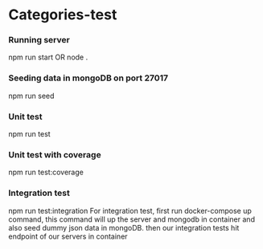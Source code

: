 # Categories-test

### Running server
npm run start OR node .

### Seeding data in mongoDB on port 27017
npm run seed

### Unit test
npm run test

### Unit test with coverage
npm run test:coverage

### Integration test
npm run test:integration
For integration test, first run
docker-compose up command, this command will up the server and mongodb in container and also seed dummy json data in mongoDB.
then our integration tests hit endpoint of our servers in container
